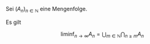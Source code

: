 Sei $(A_n)_{n \in \mathbb{N}}$ eine Mengenfolge.

Es gilt

$$
	\liminf_{n \to \infty} A_n = \bigcup_{m \in \mathbb{N}}\bigcap_{n \ge m} A_n
$$